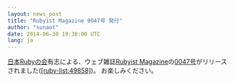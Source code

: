 ```yaml
---
layout: news_post
title: "Rubyist Magazine 0047号 発行"
author: "sunaot"
date: 2014-06-30 19:30:00 UTC
lang: ja
---
```


[日本Rubyの会][1]有志による、ウェブ雑誌[Rubyist
Magazine][2]の[0047号][3]がリリースされました([\[ruby-list:49858\]][4])。 お楽しみください。


[1]: http://ruby-no-kai.org
[2]: http://jp.rubyist.net/magazine/
[3]: http://jp.rubyist.net/magazine/?0047
[4]: http://blade.nagaokaut.ac.jp/cgi-bin/scat.rb/ruby/ruby-list/49858
